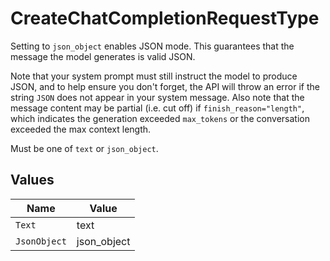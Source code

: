 # CreateChatCompletionRequestType

Setting to `json_object` enables JSON mode. This guarantees that the message the model generates is valid JSON. 

Note that your system prompt must still instruct the model to produce JSON, and to help ensure you don't forget, the API will throw an error if the string `JSON` does not appear in your system message. Also note that the message content may be partial (i.e. cut off) if `finish_reason="length"`, which indicates the generation exceeded `max_tokens` or the conversation exceeded the max context length. 

Must be one of `text` or `json_object`.



## Values

| Name         | Value        |
| ------------ | ------------ |
| `Text`       | text         |
| `JsonObject` | json_object  |